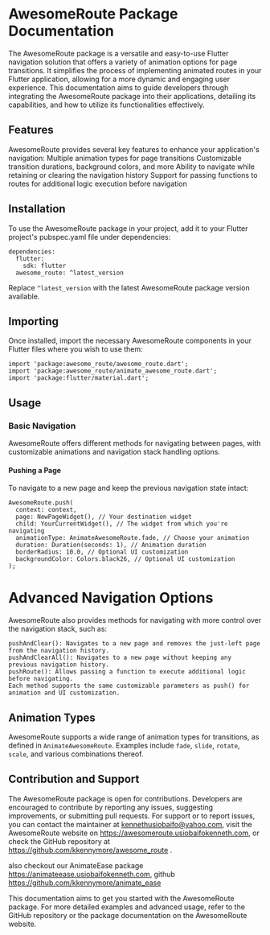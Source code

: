 # AwesomeRoute Package Documentation

The AwesomeRoute package is a versatile and easy-to-use Flutter navigation solution that offers a variety of animation options for page transitions. It simplifies the process of implementing animated routes in your Flutter application, allowing for a more dynamic and engaging user experience. This documentation aims to guide developers through integrating the AwesomeRoute package into their applications, detailing its capabilities, and how to utilize its functionalities effectively.

## Features

AwesomeRoute provides several key features to enhance your application's navigation:
    Multiple animation types for page transitions
    Customizable transition durations, background colors, and more
    Ability to navigate while retaining or clearing the navigation history
    Support for passing functions to routes for additional logic execution before navigation

## Installation

To use the AwesomeRoute package in your project, add it to your Flutter project's pubspec.yaml file under dependencies:

```
dependencies:
  flutter:
    sdk: flutter
  awesome_route: ^latest_version
```
Replace ``^latest_version`` with the latest AwesomeRoute package version available.

## Importing

Once installed, import the necessary AwesomeRoute components in your Flutter files where you wish to use them:

```
import 'package:awesome_route/awesome_route.dart';
import 'package:awesome_route/animate_awesome_route.dart';
import 'package:flutter/material.dart';
```

## Usage

### Basic Navigation

AwesomeRoute offers different methods for navigating between pages, with customizable animations and navigation stack handling options.

#### Pushing a Page

To navigate to a new page and keep the previous navigation state intact:

```
AwesomeRoute.push(
  context: context,
  page: NewPageWidget(), // Your destination widget
  child: YourCurrentWidget(), // The widget from which you're navigating
  animationType: AnimateAwesomeRoute.fade, // Choose your animation
  duration: Duration(seconds: 1), // Animation duration
  borderRadius: 10.0, // Optional UI customization
  backgroundColor: Colors.black26, // Optional UI customization
);
```
# Advanced Navigation Options
AwesomeRoute also provides methods for navigating with more control over the navigation stack, such as:

    pushAndClear(): Navigates to a new page and removes the just-left page from the navigation history.
    pushAndClearAll(): Navigates to a new page without keeping any previous navigation history.
    pushRoute(): Allows passing a function to execute additional logic before navigating.
    Each method supports the same customizable parameters as push() for animation and UI customization.

## Animation Types

AwesomeRoute supports a wide range of animation types for transitions, as defined in ``AnimateAwesomeRoute``. Examples include ``fade``, ``slide``, ``rotate``, ``scale``, and various combinations thereof.

## Contribution and Support

The AwesomeRoute package is open for contributions. Developers are encouraged to contribute by reporting any issues, suggesting improvements, or submitting pull requests. For support or to report issues, you can contact the maintainer at kennethusiobaifo@yahoo.com, visit the AwesomeRoute website on https://awesomeroute.usiobaifokenneth.com, or check the GitHub repository at https://github.com/kkennymore/awesome_route .

also checkout our AnimateEase package https://animateease.usiobaifokenneth.com, github https://github.com/kkennymore/animate_ease 

This documentation aims to get you started with the AwesomeRoute package. For more detailed examples and advanced usage, refer to the GitHub repository or the package documentation on the AwesomeRoute website.